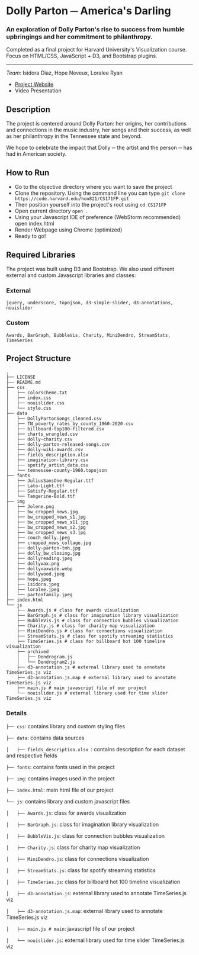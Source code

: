 # Dolly Parton ─ America's Darling

### An exploration of Dolly Parton's rise to success from humble upbringings and her commitment to philanthropy.

Completed as a final project for Harvard University's Visualization course. Focus on HTML/CSS, JavaScript + D3, and Bootstrap plugins.

---
*Team*: Isidora Diaz, Hope Neveux, Loralee Ryan

+ [Project Website](https://code.harvard.edu/pages/hon821/CS171FP/)
+ Video Presentation

## Description
The project is centered around Dolly Parton: her origins, her contributions and connections in the music industry,
her songs and their success, as well as her philanthropy in the Tennessee state and beyond.

We hope to celebrate the impact that Dolly ─ the artist and the person ─ has had in American society.


## How to Run
- Go to the objective directory where you want to save the project
- Clone the repository. Using the command line you can type ```git clone https://code.harvard.edu/hon821/CS171FP.git```
- Then position yourself into the project's root using ```cd CS171FP ```
- Open current directory ```open .```
- Using your Javascript IDE of preference (WebStorm recommended) open index.html
- Render Webpage using Chrome (optimized)
- Ready to go!

## Required Libraries
The project was built using D3 and Bootstrap. We also used different external and custom Javascript libraries and classes:
### External
```jquery, underscore, topojson, d3-simple-slider, d3-annotations, nouislider```
### Custom
```Awards, BarGraph, BubbleVis, Charity, MiniDendro, StreamStats, TimeSeries```

## Project Structure

```
.
├── LICENSE
├── README.md
├── css
│   ├── colorscheme.txt
│   ├── index.css
│   ├── nouislider.css
│   └── style.css
├── data
│   ├── DollyPartonSongs_cleaned.csv
│   ├── TN_poverty_rates_by_county_1960-2020.csv
│   ├── billboard-top100-filtered.csv
│   ├── charts_wrangled.csv
│   ├── dolly-charity.csv
│   ├── dolly-parton-released-songs.csv
│   ├── dolly-wiki-awards.csv
│   ├── fields_description.xlsx
│   ├── imagination-library.csv
│   ├── spotify_artist_data.csv
│   └── tennessee-county-1960.topojson
├── fonts
│   ├── JuliusSansOne-Regular.ttf
│   ├── Lato-Light.ttf
│   ├── Satisfy-Regular.ttf
│   └── Tangerine-Bold.ttf
├── img
│   ├── Jolene.png
│   ├── bw_cropped_news.jpg
│   ├── bw_cropped_news_s1.jpg
│   ├── bw_cropped_news_s11.jpg
│   ├── bw_cropped_news_s2.jpg
│   ├── bw_cropped_news_s3.jpg
│   ├── couch_dolly.jpeg
│   ├── cropped_news_collage.jpg
│   ├── dolly-parton-tmh.jpg
│   ├── dolly_bw_closing.jpg
│   ├── dollyreading.jpeg
│   ├── dollyvax.png
│   ├── dollyvaxwide.webp
│   ├── dollywood.jpeg
│   ├── hope.jpeg
│   ├── isidora.jpeg
│   ├── loralee.jpeg
│   └── partonfamily.jpeg
├── index.html
└── js
    ├── Awards.js # class for awards visualization
    ├── BarGraph.js # class for imagination library visualization
    ├── BubbleVis.js # class for connection bubbles visualization
    ├── Charity.js # class for charity map visualization
    ├── MiniDendro.js # class for connections visualization
    ├── StreamStats.js # class for spotify streaming statistics
    ├── TimeSeries.js # class for billboard hot 100 timeline visualization
    ├── archived
    │   ├── Dendrogram.js
    │   └── Dendrogram2.js
    ├── d3-annotation.js # external library used to annotate TimeSeries.js viz
    ├── d3-annotation.js.map # external library used to annotate TimeSeries.js viz
    ├── main.js # main javascript file of our project
    └── nouislider.js # external library used for time slider TimeSeries.js viz
```

### Details
```├── css```: contains library and custom styling files

```├── data```: contains data sources

```│   ├── fields_description.xlsx ```: contains description for each dataset and respective fields

```├── fonts```: contains fonts used in the project

```├── img```: contains images used in the project

```├── index.html```: main html file of our project

```└── js```: contains library and custom javascript files

```│   ├── Awards.js```: class for awards visualization

```│   ├── BarGraph.js```: class for imagination library visualization

```│   ├── BubbleVis.js```: class for connection bubbles visualization

```│   ├── Charity.js```: class for charity map visualization

```│   ├── MiniDendro.js```: class for connections visualization

```│   ├── StreamStats.js```: class for spotify streaming statistics

```│   ├── TimeSeries.js```: class for billboard hot 100 timeline visualization

```│   ├── d3-annotation.js```: external library used to annotate TimeSeries.js viz

```│   ├── d3-annotation.js.map```: external library used to annotate TimeSeries.js viz

```│   ├── main.js # main```: javascript file of our project

```│   └── nouislider.js```: external library used for time slider TimeSeries.js viz
